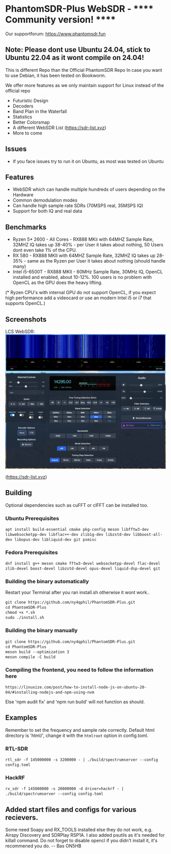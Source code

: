 # PhantomSDR-Plus WebSDR - **** Community version! ****

Our supportforum: https://www.phantomsdr.fun

## Note: Please dont use Ubuntu 24.04, stick to Ubuntu 22.04 as it wont compile on 24.04!
This is different Repo than the Official PhantomSDR Repo
In case you want to use Debian, it has been tested on Bookworm.

We offer more features as we only maintain support for Linux instead of the official repo
- Futuristic Design
- Decoders
- Band Plan in the Waterfall
- Statistics
- Better Colorsmap
- A different WebSDR List (https://sdr-list.xyz)
- More to come

## Issues
- If you face issues try to run it on Ubuntu, as most was tested on Ubuntu


## Features
- WebSDR which can handle multiple hundreds of users depending on the Hardware
- Common demodulation modes
- Can handle high sample rate SDRs (70MSPS real, 35MSPS IQ)
- Support for both IQ and real data

## Benchmarks
- Ryzen 5* 2600 - All Cores - RX888 MKii with 64MHZ Sample Rate, 32MHZ IQ takes up 38-40% - per User it takes about nothing, 50 Users dont even take 1% of the CPU.
- RX 580 - RX888 MKII with 64MHZ Sample Rate, 32MHZ IQ takes up 28-35% - same as the Ryzen per User it takes about nothing (should handle many)
- Intel i5-6500T - RX888 MKII - 60MHz Sample Rate, 30MHz IQ, OpenCL installed and enabled, about 10-12%. 100 users is no problem with OpenCL as the GPU does the heavy lifting.

(* Ryzen CPU's with internal GPU do not support OpenCL, if you expect high performance add a videocard or use an modern Intel i5 or i7 that supports OpenCL.)

## Screenshots

LCS WebSDR:
![Screenshot](/docs/WebSDR.png)

(https://sdr-list.xyz)

## Building
Optional dependencies such as cuFFT or clFFT can be installed too.
### Ubuntu Prerequisites
```
apt install build-essential cmake pkg-config meson libfftw3-dev libwebsocketpp-dev libflac++-dev zlib1g-dev libzstd-dev libboost-all-dev libopus-dev libliquid-dev git psmisc
```

### Fedora Prerequisites
```
dnf install g++ meson cmake fftw3-devel websocketpp-devel flac-devel zlib-devel boost-devel libzstd-devel opus-devel liquid-dsp-devel git
```

### Building the binary automatically
Restart your Terminal after you ran install.sh otherwise it wont work..
```
git clone https://github.com/ny4qphil/PhantomSDR-Plus.git
cd PhantomSDR-Plus
chmod +x *.sh
sudo ./install.sh
```

### Building the binary manually
```
git clone https://github.com/ny4qphil/PhantomSDR-Plus.git
cd PhantomSDR-Plus
meson build --optimization 3
meson compile -C build
```
### Compiling the frontend, you need to follow the information here
```
https://linuxize.com/post/how-to-install-node-js-on-ubuntu-20-04/#installing-nodejs-and-npm-using-nvm
```
Else 'npm audit fix' and 'npm run build' will not function as should.

## Examples
Remember to set the frequency and sample rate correctly. Default html directory is 'html/', change it with the `htmlroot` option in config.toml.
### RTL-SDR
```
rtl_sdr -f 145000000 -s 3200000 - | ./build/spectrumserver --config config.toml
```
### HackRF
```
rx_sdr -f 145000000 -s 20000000 -d driver=hackrf - | ./build/spectrumserver --config config.toml
```
## Added start files and configs for various recievers. 
Some need Soapy and RX_TOOLS installed else they do not work, e.g. Airspy Discovery and SDRPlay RSP1A.
I also added psutils as it's needed for killall command.
Do not forget to disable opencl if you didn't install it, it's recommened you do.
-- Bas ON5HB
